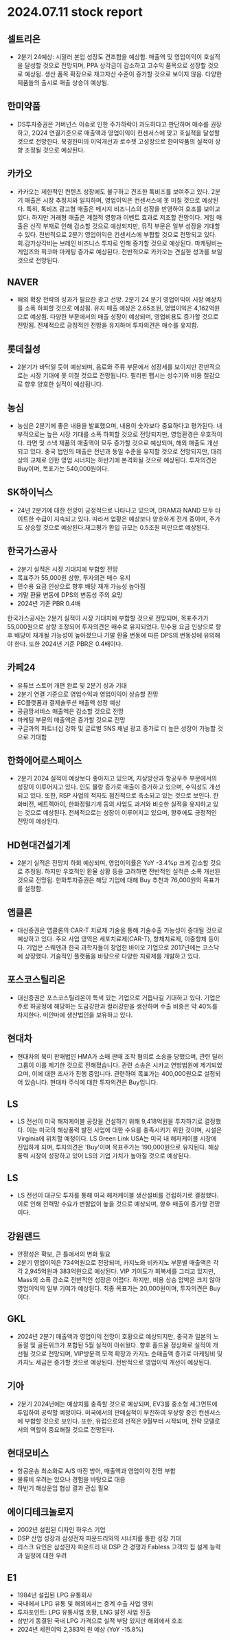 # 2024.07.11 stock report
## 셀트리온
- 2분기 24예상: 시밀러 본업 성장도 견조함을 예상함. 매출액 및 영업이익이 호실적을 달성할 것으로 전망되며, PPA 상각금이 감소하고 고수익 품목으로 성장할 것으로 예상됨. 생산 품목 확장으로 재고자산 수준이 증가할 것으로 보이지 않음. 다양한 제품들의 출시로 매출 상승이 예상됨.
## 한미약품
- DS투자증권은 거버넌스 이슈로 인한 주가하락이 과도하다고 판단하며 매수를 권장하고, 2Q24 연결기준으로 매출액과 영업이익이 컨센서스에 맞고 호실적을 달성할 것으로 전망한다. 북경한미의 이익개선과 로수젯 고성장으로 한미약품의 실적이 상향 조정될 것으로 예상된다.
## 카카오
- 카카오는 제한적인 컨텐츠 성장에도 불구하고 견조한 톡비즈를 보여주고 있다. 2분기 매출은 시장 추정치와 일치하며, 영업이익은 컨센서스에 못 미칠 것으로 예상된다. 특히, 톡비즈 광고형 매출은 메시지 비즈니스의 성장을 반영하여 호조를 보이고 있다. 하지만 거래형 매출은 계절적 영향과 이벤트 효과로 저조할 전망이다. 게임 매출은 신작 부재로 인해 감소할 것으로 예상되지만, 뮤직 부문은 일부 성장을 기대할 수 있다. 전반적으로 2분기 영업이익은 컨센서스에 부합할 것으로 전망되고 있다.회.감가상각비는 브레인 비즈니스 투자로 인해 증가할 것으로 예상된다. 마케팅비는 게임즈와 픽코마 마케팅 증가로 예상된다. 전반적으로 카카오는 견실한 성과를 보일 것으로 전망된다.
## NAVER
- 해외 확장 전략의 성과가 필요한 광고 선방. 2분기 24 분기 영업이익이 시장 예상치를 소폭 하회할 것으로 예상됨. 유지 매출 예상은 2.65조원, 영업이익은 4,162억원으로 예상됨. 다양한 부문에서의 매출 성장이 예상되며, 영업비용도 증가할 것으로 전망됨. 전체적으로 긍정적인 전망을 유지하며 투자의견은 매수를 유지함.
## 롯데칠성
- 2분기가 바닥일 듯이 예상되며, 음료와 주류 부문에서 성장세를 보이지만 전반적으로는 시장 기대에 못 미칠 것으로 전망됩니다. 필리핀 펩시는 성수기와 비용 절감으로 향후 양호한 실적이 예상됩니다.
## 농심
- 농심은 2분기에 좋은 내용을 발표했으며, 내용이 숫자보다 중요하다고 평가된다. 내부적으로는 높은 시장 기대를 소폭 하회할 것으로 전망되지만, 영업환경은 우호적이다. 라면 및 스낵 제품의 매출액이 모두 증가할 것으로 예상되며, 해외 매출도 개선되고 있다. 중국 법인의 매출은 전년과 동일 수준을 유지할 것으로 전망되지만, 대리상의 교체로 인한 영업 시너지는 하반기에 본격화될 것으로 예상된다. 투자의견은 Buy이며, 목표가는 540,000원이다.
## SK하이닉스
- 24년 2분기에 대한 전망이 긍정적으로 나타나고 있으며, DRAM과 NAND 모두 타이트한 수급이 지속되고 있다. 따라서 업황은 예상보다 양호하게 전개 중이며, 주가도 상승할 것으로 예상된다.재고평가 환입 규모는 0.5조원 미만으로 예상된다.
## 한국가스공사
- 2분기 실적은 시장 기대치에 부합할 전망
- 목표주가 55,000원 상향, 투자의견 매수 유지
- 민수용 요금 인상으로 향후 배당 재개 가능성 높아짐
- 기말 환율 변동에 DPS의 변동성 주의 요망
- 2024년 기준 PBR 0.4배

한국가스공사는 2분기 실적이 시장 기대치에 부합할 것으로 전망되며, 목표주가가 55,000원으로 상향 조정되어 투자의견은 매수로 유지되었다. 민수용 요금 인상으로 향후 배당이 재개될 가능성이 높아졌으나 기말 환율 변동에 따른 DPS의 변동성에 유의해야 한다. 또한 2024년 기준 PBR은 0.4배이다.
## 카페24
- 유튜브 스토어 개편 완료 및 2분기 성과 기대
- 2분기 연결 기준으로 영업수익과 영업이익이 상승할 전망
- EC플랫폼과 결제솔루션 매출액 성장 예상
- 공급망서비스 매출액은 감소할 것으로 전망
- 마케팅 부문의 매출액은 증가할 것으로 전망
- 구글과의 파트너십 강화 및 글로벌 SNS 채널 광고 증가로 더 높은 성장이 가능할 것으로 기대함
## 한화에어로스페이스
- 2분기 2024 실적이 예상보다 좋아지고 있으며, 지상방산과 항공우주 부문에서의 성장이 이루어지고 있다. 인도 물량 증가로 매출이 증가하고 있으며, 수익성도 개선되고 있다. 또한, RSP 사업의 적자도 점진적으로 축소되고 있는 것으로 보인다. 한화비전, 쎄트렉아이, 한화정밀기계 등의 사업도 과거와 비슷한 실적을 유지하고 있는 것으로 예상된다. 전체적으로는 성장이 이루어지고 있으며, 향후에도 긍정적인 전망이 예상된다.
## HD현대건설기계
- 2분기 실적은 전망치 하회 예상되며, 영업이익률은 YoY -3.4%p 크게 감소할 것으로 추정됨. 하지만 우호적인 환율 상황 등을 고려하면 전반적인 실적은 소폭 개선된 것으로 전망됨. 한화투자증권은 해당 기업에 대해 Buy 추천과 76,000원의 목표가를 설정함.
## 앱클론
- 대신증권은 앱클론의 CAR-T 치료제 기술을 통해 기술수출 가능성이 증대될 것으로 예상하고 있다. 주요 사업 영역은 세포치료제(CAR-T), 항체치료제, 이중항체 등이다. 기업은 스웨덴과 한국 과학자들이 창업한 바이오 기업으로 2017년에는 코스닥에 상장했다. 기술적인 플랫폼을 바탕으로 다양한 치료제를 개발하고 있다.
## 포스코스틸리온
- 대신증권은 포스코스틸리온이 특색 있는 기업으로 거듭나길 기대하고 있다. 기업은 주로 하공정에 해당하는 도금강판과 컬러강판을 생산하며 수출 비중은 약 40%를 차지한다. 미얀마에 생산법인을 보유하고 있다.
## 현대차
- 현대차의 북미 판매법인 HMA가 소매 판매 조작 혐의로 소송을 당했으며, 관련 딜러그룹이 이를 제기한 것으로 전해졌습니다. 관련 소송은 시카고 연방법원에 제기되었으며, 이에 대한 조사가 진행 중입니다. 관련하여 목표가는 400,000원으로 설정되어 있습니다. 현대차 주식에 대한 투자의견은 Buy입니다.
## LS
- LS 전선이 미국 해저케이블 공장을 건설하기 위해 9,418억원을 투자하기로 결정했다. 이는 미국의 해상풍력 발전 사업에 대한 수요를 충족시키기 위한 것이며, 시설은 Virginia에 위치할 예정이다. LS Green Link USA는 미국 내 해저케이블 시장에 진입하게 되며, 투자의견은 'Buy'이며 목표주가는 190,000원으로 유지된다. 해상풍력 시장이 성장하고 있어 LS의 기업 가치가 높아질 것으로 예상된다.
## LS
- LS 전선이 대규모 투자를 통해 미국 해저케이블 생산설비를 건립하기로 결정했다. 이로 인해 전력망 수요가 변함없이 높을 것으로 예상되며, 향후 매출이 증가할 전망이다.
## 강원랜드
- 안정성은 확보, 큰 틀에서의 변화 필요
- 2분기 영업이익은 734억원으로 전망되며, 카지노와 비카지노 부문별 매출액은 각각 2,945억원과 383억원으로 예상된다. VIP 기여도가 회복세를 그리고 있지만, Mass의 소폭 감소로 전반적인 성장은 어렵다. 하지만, 비용 상승 압박은 크지 않아 영업이익의 일부 기여가 예상된다. 최종 목표가는 20,000원이며, 투자의견은 Buy이다.
## GKL
- 2024년 2분기 매출액과 영업이익 전망이 호황으로 예상되지만, 중국과 일본의 노동절 및 골든위크가 포함된 5월 실적이 아쉬웠다. 향후 홀드율 정상화로 실적이 개선될 것으로 전망되며, VIP방문객 모객 확장과 카지노 순매출액 증가로 마케팅비 및 카지노 세금은 증가할 것으로 예상된다. 전반적으로 영업이익 개선이 예상된다.
## 기아
- 2분기 2024년에는 예상치를 충족할 것으로 예상되며, EV3를 중소형 세그먼트에 투입하여 공략할 예정이다. 미국에서의 판매실적이 부진하여 우상향 중인 컨센서스에 부합할 것으로 보인다. 또한, 유럽으로의 선적은 9월부터 시작되며, 전략 모델로서의 역할이 중요해질 것으로 전망된다.
## 현대모비스
- 항공운송 최소화로 A/S 마진 방어, 매출액과 영업이익 전망 부합
- 물류비 우려는 있으나 경험을 바탕으로 대응
- 하반기 해상운임 협상 결과 관심 필요
## 에이디테크놀로지
- 2002년 설립된 디자인 하우스 기업
- DSP 산업 성장과 삼성전자 파운드리와의 시너지를 통한 성장 기대
- 리스크 요인은 삼성전자 파운드리 내 DSP 간 경쟁과 Fabless 고객의 칩 설계 능력과 일정에 대한 우려
## E1
- 1984년 설립된 LPG 유통회사
- 국내에서 LPG 유통 및 해외에서는 중계 수출 사업 영위
- 투자포인트: LPG 유통사업 호황, LNG 발전 사업 진출
- 상반기 동결된 국내 LPG 가격으로 실적 부담 있지만 해외에서 호조
- 2024년 세전이익 2,383억 원 예상 (YoY -15.8%)